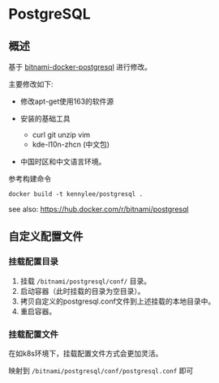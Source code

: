 # PostgreSQL

## 概述

基于 [bitnami-docker-postgresql](https://github.com/bitnami/bitnami-docker-postgresql) 进行修改。

主要修改如下:

* 修改apt-get使用163的软件源
* 安装的基础工具

	* curl git unzip vim 
	* kde-l10n-zhcn (中文包)

* 中国时区和中文语言环境。

参考构建命令

```
docker build -t kennylee/postgresql .
```

see also: https://hub.docker.com/r/bitnami/postgresql

## 自定义配置文件

### 挂载配置目录

1. 挂载 `/bitnami/postgresql/conf/` 目录。
2. 启动容器（此时挂载的目录为空目录）。
3. 拷贝自定义的postgresql.conf文件到上述挂载的本地目录中。
4. 重启容器。

### 挂载配置文件

在如k8s环境下，挂载配置文件方式会更加灵活。

映射到 `/bitnami/postgresql/conf/postgresql.conf` 即可